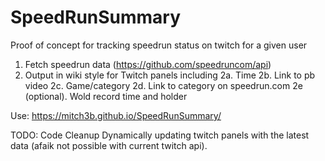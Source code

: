 # SpeedRunSummary

Proof of concept for tracking speedrun status on twitch for a given user
1. Fetch speedrun data (https://github.com/speedruncom/api)
2. Output in wiki style for Twitch panels including
2a. Time
2b. Link to pb video
2c. Game/category
2d. Link to category on speedrun.com
2e (optional). Wold record time and holder

Use:
https://mitch3b.github.io/SpeedRunSummary/

TODO:
Code Cleanup
Dynamically updating twitch panels with the latest data (afaik not possible with current twitch api).
